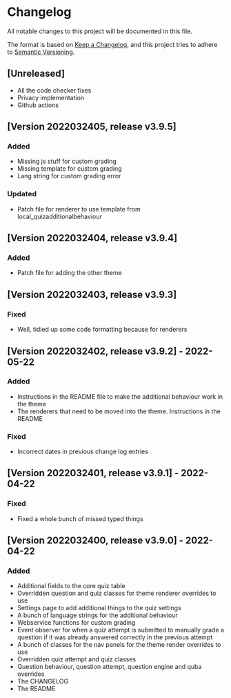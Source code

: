# Changelog
All notable changes to this project will be documented in this file.

The format is based on [Keep a Changelog](https://keepachangelog.com/en/1.0.0/),
and this project tries to adhere to [Semantic Versioning](https://semver.org/spec/v2.0.0.html).

## [Unreleased]

- All the code checker fixes
- Privacy implementation
- Github actions

## [Version 2022032405, release v3.9.5]
### Added
- Missing js stuff for custom grading
- Missing template for custom grading
- Lang string for custom grading error

### Updated
- Patch file for renderer to use template from local_quizadditionalbehaviour

## [Version 2022032404, release v3.9.4]
### Added
- Patch file for adding the other theme

## [Version 2022032403, release v3.9.3]
### Fixed
- Well, tidied up some code formatting because for renderers

## [Version 2022032402, release v3.9.2] - 2022-05-22
### Added
- Instructions in the README file to make the additional behaviour work in the theme
- The renderers that need to be moved into the theme. Instructions in the README

### Fixed
- Incorrect dates in previous change log entries

## [Version 2022032401, release v3.9.1] - 2022-04-22
### Fixed
- Fixed a whole bunch of missed typed things

## [Version 2022032400, release v3.9.0] - 2022-04-22
### Added
- Additional fields to the core quiz table
- Overridden question and quiz classes for theme renderer overrides to use
- Settings page to add additional things to the quiz settings
- A bunch of language strings for the additional behaviour
- Webservice functions for custom grading
- Event observer for when a quiz attempt is submitted to manually grade a question if it was already answered correctly in the previous attempt
- A bunch of classes for the nav panels for the theme render overrides to use
- Overridden quiz attempt and quiz classes
- Question behaviour, question attempt, question engine and quba overrides
- The CHANGELOG
- The README